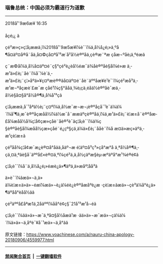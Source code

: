 ### 瑙鲁总统：中国必须为霸道行为道歉
------------------------

<div class="published">
 <span class="date" title="ä¸­å½æ¶é´">
  <time datetime="2018-09-06T16:35:50+08:00">
   2018å¹´9æ6æ¥ 16:35
  </time>
 </span>
</div>
<br/>
<div class="wsw">
 <span class="dateline">
  åçé¡¿ â
 </span>
 <p>
  çé²æ»ç»ç¦å¡ææä¸ï¼2018å¹´9æ5æ¥ï¼è¯´ï¼ä¸­å½å¿é¡»ä¸ºå¶å¤äº¤å®å¨åä¸å¤©çå¤ªå¹³æ´å²å½è®ºåä¸çè®æ¨ªæ çåæ¬ºåè¡ä¸ºéæ­ã
 </p>
 <p>
  ç¨æ©åï¼ä¸­å½å¤äº¤é¨ç§°çé²è¿èå½éæ¯ä¾åè®ºåè§åï¼é»æ ä¸­æ¹ä»£è¡¨åè¨ï¼å¯¼è´ä¸­æ¹ä»£è¡¨ç¦»åºä»¥ç¤ºæè®®ãå¤äº¤é¨åè¨äººåæ¥è¹è¯´ï¼çé²æå³ä¸­æ¹æ¬ºåçæè´£æ¯æ çåé¹ï¼ç§°ååä¸¾è¡çä¸­éåä½è®ºåè¯æä¸­å½è§å¤§å°å½å®¶ä¸å¾å¹³ç­ã
 </p>
 <p>
  ç¦å¡ææä¸å¯¹åªä½è¡¨ç¤ºï¼ä¸­å½æ¯æ¬æ¬¡è®ºåçå¯¹è¯ä¼ä¼´ï¼å¹¶ä¸æ¯è®ºåçæåå½ï¼ä½æ¯å¨ææäºçè®ºåä¸ï¼ä¸­æ¹ä»£è¡¨è¦æ±å¨è®ºåæ­£å¼æåå½å¾ç¦å¢çæ»çåè¨åè®²è¯ãç¦å¡è¯´ï¼ä¾ç§è®ºåè§åï¼æåå½çæ»çåé¨é¿çº§çä¸ä¼ä»£è¡¨ååè¨ï¼å æ­¤ä»æç»äºä¸­æ¹çè¦æ±ã
 </p>
 <p>
  çé²åå¾ç¦å¢æ¯æ¿è®¤å°åãä¸åäº¬æ é¦äº¤å³ç³»çå°æ°å ä¸ªå½å®¶ä¸­çä¸¤ä¸ªãè§å¯äººå£«è®¤ä¸ºï¼çé²ä¸ä¸­å½çäºæ§èµ·æºäºå°æ¹¾é®é¢ã
 </p>
 <p>
  ç¦å¡è¯´ï¼å¨ä¸­å½å¿é¡»éæ­è¿ä»¶äºä¸ä»æåº¦åå³ã
 </p>
 <p>
  ä»è¯´ï¼âæä»¬ä¸ä»ä¼è¦æ±ä»ä»¬éæ­ï¼æä»¬è¿ä¼éè¿è®ºåæåºè¿æ ·çè¦æ±ãæä»¬çè³ä¼å°è¿ä»¶äºåå°èåå½ãâ
 </p>
 <p>
  çé²äººå£åªæ1ä¸2åäººï¼åå°é¢ç§¯21å¹³æ¹å¬éã
 </p>
 <p>
  ç¦å¡è¯´ï¼âä»ä»¬æ¯ä¸ªå¤§å½åæä¹æ ·ãä»ä»¬æ¯æä»¬çä¼ä¼´ï¼ä»ä»¬ä¸åºè¯¥å¯¹æä»¬ä¸å°ãâ
 </p>
</div>

原文链接：https://www.voachinese.com/a/nauru-china-apology-20180906/4559977.html


------------------------
#### [禁闻聚合首页](https://github.com/gfw-breaker/banned-news/blob/master/README.md) &nbsp;|&nbsp;  [一键翻墙软件](https://github.com/gfw-breaker/nogfw/blob/master/README.md)